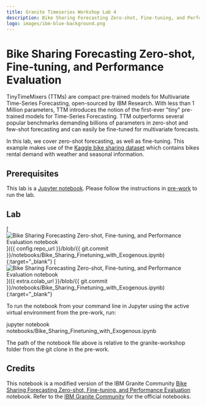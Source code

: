 ```yaml
---
title: Granite Timeseries Workshop Lab 4
description: Bike Sharing Forecasting Zero-shot, Fine-tuning, and Performance Evaluation
logo: images/ibm-blue-background.png
---
```


# Bike Sharing Forecasting Zero-shot, Fine-tuning, and Performance Evaluation

TinyTimeMixers (TTMs) are compact pre-trained models for Multivariate Time-Series Forecasting, open-sourced by IBM Research. With less than 1 Million parameters, TTM introduces the notion of the first-ever "tiny" pre-trained models for Time-Series Forecasting. TTM outperforms several popular benchmarks demanding billions of parameters in zero-shot and few-shot forecasting and can easily be fine-tuned for multivariate forecasts.

In this lab, we cover zero-shot forecasting, as well as fine-tuning. This example makes use of the [Kaggle bike sharing dataset](https://www.kaggle.com/datasets/lakshmi25npathi/bike-sharing-dataset) which contains bikes rental demand with weather and seasonal information.

## Prerequisites

This lab is a [Jupyter notebook](https://jupyter.org/). Please follow the instructions in [pre-work](https://ibm-granite-community.github.io/granite-timeseries-workshop/pre-work/) to run the lab.

## Lab

[![Bike Sharing Forecasting Zero-shot, Fine-tuning, and Performance Evaluation notebook](https://badgen.net/badge/icon/github?icon=github&label=View%20on "View on GitHub")]({{ config.repo_url }}/blob/{{ git.commit }}/notebooks/Bike_Sharing_Finetuning_with_Exogenous.ipynb){:target="_blank"}
[![Bike Sharing Forecasting Zero-shot, Fine-tuning, and Performance Evaluation notebook](https://colab.research.google.com/assets/colab-badge.svg "Open In Colab")]({{ extra.colab_url }}/blob/{{ git.commit }}/notebooks/Bike_Sharing_Finetuning_with_Exogenous.ipynb){:target="_blank"}

To run the notebook from your command line in Jupyter using the active virtual environment from the pre-work, run:

jupyter notebook notebooks/Bike_Sharing_Finetuning_with_Exogenous.ipynb

The path of the notebook file above is relative to the granite-workshop folder from the git clone in the pre-work.

## Credits

This notebook is a modified version of the IBM Granite Community [Bike Sharing Forecasting Zero-shot, Fine-tuning, and Performance Evaluation](https://github.com/ibm-granite-community/granite-timeseries-cookbook/blob/main/recipes/Time_Series/Bike_Sharing_Finetuning_with_Exogenous.ipynb) notebook. Refer to the [IBM Granite Community](https://github.com/ibm-granite-community) for the official notebooks.
